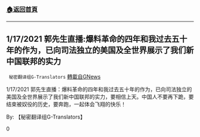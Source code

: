 ###  [:house:返回首頁](https://github.com/ourhimalayas/txt)
---

## 1/17/2021 郭先生直播:爆料革命的四年和我过去五十年的作为，已向司法独立的美国及全世界展示了我们新中国联邦的实力
` 秘密翻译组G-Translators` [轉載自GNews](https://gnews.org/zh-hans/790011/)

1/17/2021 郭先生直播：爆料革命的四年和我过去五十年的作为，已向司法独立的美国及全世界展示了我们新中国联邦的实力，要相信上天。中国人不要再下跪，要结束被奴役的历史，要奔跑，一起体会飞翔的快乐！

By: 【秘密翻译组G-Translators】

0
